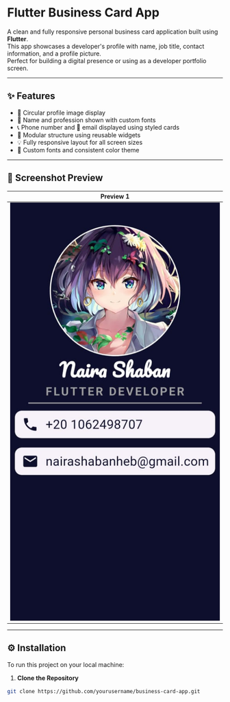 # Flutter Business Card App

A clean and fully responsive personal business card application built using **Flutter**.  
This app showcases a developer's profile with name, job title, contact information, and a profile picture.  
Perfect for building a digital presence or using as a developer portfolio screen.

---

## ✨ Features

- 👤 Circular profile image display
- 📝 Name and profession shown with custom fonts
- 📞 Phone number and 📧 email displayed using styled cards
- 🧱 Modular structure using reusable widgets
- 💡 Fully responsive layout for all screen sizes
- 🎨 Custom fonts and consistent color theme

---

## 📸 Screenshot Preview

| Preview 1 |
|-----------|
| ![Screenshot 1](assets/images/1.jpg) |

---

## ⚙️ Installation

To run this project on your local machine:

1. **Clone the Repository**

```bash
git clone https://github.com/yourusername/business-card-app.git
